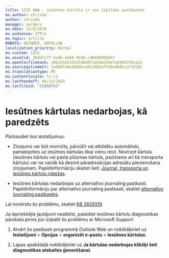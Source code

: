 ```yaml
---
title: 1332 OWA - iesūtnes kārtula ir nav izpildes pastkastes
ms.author: chrisda
author: chrisda
manager: serdars
ms.date: 12/8/2018
ms.audience: ITPro
ms.topic: article
ROBOTS: NOINDEX, NOFOLLOW
localization_priority: Normal
ms.custom: 1332
ms.assetid: 383d1c77-5e4b-4a69-92d6-c404d890b6b7
ms.openlocfilehash: c0b221b5335254bd0f1eb4b258efa6946376ca12
ms.sourcegitcommit: 1a4b8fa9e38a95ca811085af516edb81caf2018c
ms.translationtype: MT
ms.contentlocale: lv-LV
ms.lasthandoff: 04/13/2019
ms.locfileid: "31858751"
---
```

# <a name="an-inbox-rule-doesnt-work-as-expected"></a>Iesūtnes kārtulas nedarbojas, kā paredzēts

Pārbaudiet šos iestatījumus:

- Ziņojums var būt novirzīts, pārsūtīt vai atbildētu automātiski, pamatojoties uz iesūtnes kārtulas tikai vienu reizi. Novirzot kārtulu (iesūtnes kārtulu vai pasta plūsmas kārtula, pazīstams arī kā transporta kārtulu) var ne vairāk kā desmit pāradresācijas adresātu pievienošana ziņojumam. Papildinformāciju skatiet šeit: [Journal, transporta un iesūtnes kārtulu robežas](https://docs.microsoft.com/office365/servicedescriptions/exchange-online-service-description/exchange-online-limits).

- Iesūtnes kārtulas nedarbojas uz alternatīvo journaling pastkasti. Papildinformāciju par alternatīvo journaling pastkasti, skatiet [alternatīvo journaling pastkastes](https://docs.microsoft.com/Exchange/security-and-compliance/journaling/journaling#alternate-journaling-mailbox).

Lai novērstu šo problēmu, skatiet [KB 2829319](https://support.microsoft.com/kb/2829319).

Ja iepriekšējie jautājumi neatbilst, palaidiet iesūtnes kārtulu diagnostikas pārskata pirms jūs izskatīt šo problēmu ar Microsoft Support:

1. Atvērt šo pastkasti programmā Outlook Web un noklikšķiniet uz **Iestatījumi** \> **Opcijas** \> **organizēt e-pastu** \> **Iesūtnes kārtulas**.

2. Lapas apakšdaļā noklikšķiniet uz **Ja kārtulas nedarbojas klikšķi šeit diagnostikas atskaites ģenerēšanai**.
